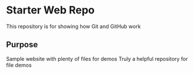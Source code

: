 # Starter Web Repo

This repository is for showing how Git and GitHub work

## Purpose

Sample website with plenty of files for demos
Truly a helpful repository for file demos

